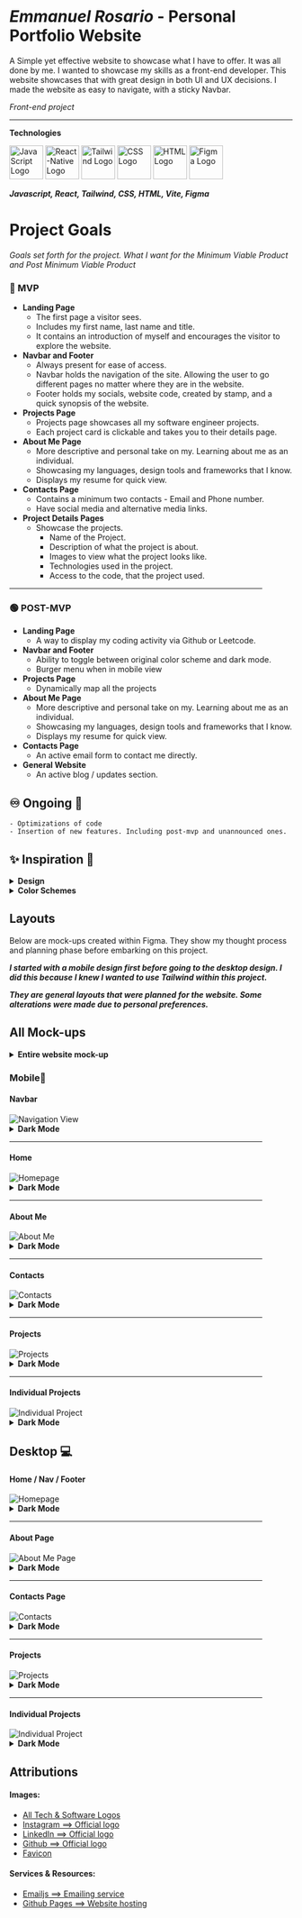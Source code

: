 # **_Emmanuel Rosario_** - Personal Portfolio Website

A Simple yet effective website to showcase what I have to offer. It was all done by me.
I wanted to showcase my skills as a front-end developer. This website showcases that with great design in both UI and UX decisions.
I made the website as easy to navigate, with a sticky Navbar.

_Front-end project_

<hr >

**Technologies**

<img src="./public/assets/Logos/js.png" alt="JavaScript Logo" width="60"/> <img src="./public/assets/Logos/icons8-react-native-96.png" alt="React-Native Logo" width="60"/> <img src="public/assets/Logos/icons8-tailwind-css-96.png" alt="Tailwind Logo" width="60"/> <img src="./public/assets/Logos/icons8-css-logo-96.png" alt="CSS Logo" width="60"/> <img src="./public/assets/Logos/icons8-html-logo-96.png" alt="HTML Logo" width="60"/> <img src="./public/assets/Logos/icons8-figma-96.png" alt="Figma Logo" width="60"/>

**_Javascript, React, Tailwind, CSS, HTML, Vite, Figma_**

# Project Goals

_Goals set forth for the project._
_What I want for the Minimum Viable Product and Post Minimum Viable Product_

### 🔴 MVP

- **Landing Page**
  - The first page a visitor sees.
  - Includes my first name, last name and title.
  - It contains an introduction of myself and encourages the visitor to explore the website.
- **Navbar and Footer**
  - Always present for ease of access.
  - Navbar holds the navigation of the site. Allowing the user to go different pages no matter where they are in the website.
  - Footer holds my socials, website code, created by stamp, and a quick synopsis of the website.
- **Projects Page**
  - Projects page showcases all my software engineer projects.
  - Each project card is clickable and takes you to their details page.
- **About Me Page**
  - More descriptive and personal take on my. Learning about me as an individual.
  - Showcasing my languages, design tools and frameworks that I know.
  - Displays my resume for quick view.
- **Contacts Page**
  - Contains a minimum two contacts - Email and Phone number.
  - Have social media and alternative media links.
- **Project Details Pages**
  - Showcase the projects.
    - Name of the Project.
    - Description of what the project is about.
    - Images to view what the project looks like.
    - Technologies used in the project.
    - Access to the code, that the project used.

<hr width="450"/>

### 🟢 POST-MVP

- **Landing Page**
  - A way to display my coding activity via Github or Leetcode.
- **Navbar and Footer**
  - Ability to toggle between original color scheme and dark mode.
  - Burger menu when in mobile view
- **Projects Page**
  - Dynamically map all the projects
- **About Me Page**
  - More descriptive and personal take on my. Learning about me as an individual.
  - Showcasing my languages, design tools and frameworks that I know.
  - Displays my resume for quick view.
- **Contacts Page**
  - An active email form to contact me directly.
- **General Website**
  - An active blog / updates section.

## ♾ Ongoing 🔄

    - Optimizations of code
    - Insertion of new features. Including post-mvp and unannounced ones.

## ✨ Inspiration 🌟

<details> 
<summary>  <b> Design</b> </summary>

My inspiration for my website was to be reminscent of the older desktop's crash screens. Primarily with the color scheme, fonts and overall feel that was provided. Below are some examples that I took inspiration from.

### vv Windows 11 Crash vv

<img src="./public/Website-Design/Windows-11-Crash.webp" alt="Windows 11 Crash Screen"/>

### vv Windows 9x Crash vv

<img src="./public/Website-Design/Windows_9X_BSOD.png" alt="Windos 9X Crash"/>

<br>

These screens were created to be simple yet invoke a sense of urgancy to the user. Displaying text that just described to the issue with the computer.

_Within the website, I didn't want to give that sense of urgency at that level of intensity. Rather, give the feeling of professional yet simple. So I implemented more colors and used shape to help display that. Curving edges, softer type and using warm and inviting colors._

</details>

<details>
  <summary> <b>Color Schemes</b> </summary>
  <br>

### Default Color Scheme

 <img src="./public/Website-Design/Portfolio-Scheme.png" alt="Website Color Scheme - Yellow, Dark Blue, Blue, Light Blue, White " />

### Default Color Scheme Guidelines

 <img src="./public/Website-Design/Color-Scheme-Guidelines.png" alt="Website Color Scheme Guidelines" />
<hr/>

### Dark Color Scheme

<img src="./public/Website-Design/Dark-Mode-Site/Serious-Pop.png" alt="Website Color Scheme - Gold, Matt Black, Grey, Baby Blue, White " />

### Dark Color Scheme Guidelines

 <img src="./public/Website-Design/Dark-Mode-Site/Color-Scheme-Guide-Dark.png" alt="Website Color Scheme Guidelines" />

### Alternate Themes / Draft Themes

<img src="./public/Website-Design/Alt-Colors.png" alt="Alternate Website Color Schemes - Brainstorming" />

</details>

## Layouts

Below are mock-ups created within Figma. They show my thought process and planning phase before embarking on this project.

**_I started with a mobile design first before going to the desktop design. I did this because I knew I wanted to use Tailwind within this project._**

**_They are general layouts that were planned for the website. Some alterations were made due to personal preferences._**

## All Mock-ups

<details>
<summary><b>Entire website mock-up</b></summary>

### Default Website

<img src="./public/Website-Design/Original.png" alt="Entire website mock-up" />

### Dark Mode Website

<img src="./public/Website-Design/Dark-Mode-Site/Dark-Mode.png" alt="Entire website mock-up - Dark"/>
</details>

### Mobile📱

#### Navbar

<img src="./public/Website-Design/Nav.png" alt="Navigation View"/>

<details>
<summary><b>Dark Mode</b></summary>
<img src="./public/Website-Design/Dark-Mode-Site/ Nav-Dark.png" alt="Navigation View - Mobile - Dark"/>
</details>
<hr width="450"/>

#### Home

<img src="./public/Website-Design/Mobile-Home.png" alt="Homepage" />

<details>
<summary><b>Dark Mode</b></summary>
<img src="./public/Website-Design/Dark-Mode-Site/Mobile-Home-Dark.png" alt="Homepage - Mobile - Dark"/>
</details>
<hr width="450"/>

#### About Me

<img src="./public/Website-Design/Mobile-About-Me.png" alt="About Me" />
<details>
<summary><b>Dark Mode</b></summary>
<img src="./public/Website-Design/Dark-Mode-Site/Mobile-About-Me-Dark.png" alt="About Me Page - Mobile - Dark"/>
</details>
<hr width="450"/>

#### Contacts

<img src="./public/Website-Design/Mobile-Contacts.png" alt="Contacts" />
<details>
<summary><b>Dark Mode</b></summary>
<img src="./public/Website-Design/Dark-Mode-Site/Mobile-Contacts-Dark.png" alt="Contacts Page - Mobile - Dark"/>
</details>
<hr width="450"/>

#### Projects

<img src="./public/Website-Design/Mobile-Projects.png" alt="Projects" />
<details>
<summary><b>Dark Mode</b></summary>
<img src="./public/Website-Design/Dark-Mode-Site/Mobile-Projects-Dark.png" alt="Projects Page - Mobile - Dark "/>
</details>
<hr width="450"/>

#### Individual Projects

<img src="./public/Website-Design/Mobile-Individual-Project.png" alt="Individual Project" />
<details>
<summary><b>Dark Mode</b></summary>
<img src="./public/Website-Design/Dark-Mode-Site/Mobile-Single-Project-Dark.pngg" alt="Individual Project - Mobile - Dark"/>
</details>

## Desktop 💻

#### Home / Nav / Footer

<img src="./public/Website-Design/Homepage.png" alt="Homepage" />

<details>
<summary><b>Dark Mode</b></summary>
<img src="./public/Website-Design/Dark-Mode-Site/Dark-Homepage.png" alt="Homepage - Dark" />
</details>
<hr width="450"/>

#### About Page

<img src="./public/Website-Design/About-Me-Page.png" alt="About Me Page" />

<details>
<summary><b>Dark Mode</b></summary>
<img src="./public/Website-Design/Dark-Mode-Site/About-Me-Page-Dark.png" alt="About Me Page - Dark" />
</details>
<hr width="450"/>

#### Contacts Page

<img src="./public/Website-Design/Contacts.png" alt="Contacts" />

<details>
<summary><b>Dark Mode</b></summary>
<img src="./public/Website-Design/Dark-Mode-Site/Dark-Contacts.png" alt="Contacts - Dark" />
</details>
<hr width="450"/>

#### Projects

<img src="./public/Website-Design/Projects.png" alt="Projects" />

<details>
<summary><b>Dark Mode</b></summary>
<img src="./public/Website-Design/Dark-Mode-Site/Projects-Page-Dark.png" alt=" Project - Dark" />
</details>
<hr width="450"/>

#### Individual Projects

<img src="./public/Website-Design/Individual-Projec.png" alt="Individual Project" />

<details>
<summary><b>Dark Mode</b></summary>
<img src="./public/Website-Design/Dark-Mode-Site/Indivdual-Project-Dark.png" alt="Individual Project - Dark" />
</details>

## Attributions

#### Images:

- [All Tech & Software Logos](icons8.com)
- [Instagram ⟹ Official logo](https://about.meta.com/brand/resources/instagram/instagram-brand/)
- [LinkedIn ⟹ Official logo](brand.linkedin.com)
- [Github ⟹ Official logo](https://github.com/logos)
- [Favicon](https://favicon.io/)

#### Services & Resources:

- [Emailjs ⟹ Emailing service](https://www.emailjs.com/)
- [Github Pages ⟹ Website hosting](https://pages.github.com/)
